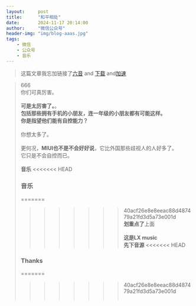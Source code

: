 ```yaml
---
layout:     post
title:      "和平相处"
date:       2024-11-17 20:14:00
author:     "微信公众号"
header-img: "img/blog-aaas.jpg"
tags:
    - 微信
    - 公众号
    - 音乐
---
```


> 这篇文章我忘加链接了[六音](https://www.sixyin.com) and [下载](https://github.com/lyswhut/lx-music-mobile/releases/download/v1.6.0/lx-music-mobile-v1.6.0-x86.apk)  and[加速](https://gh.api.99988866.xyz/)
    


<div>
    <blockquote>666
        <br>你们可真厉害。
    <br>
    <br><b>可是太厉害了。</b>。
    <br>
    <br年轻人经常在群里发一些东西让人生气。
    <br><b>包括那些拥有手机的小朋友，连一年级的小朋友都有可能这样。</b>
    <br><b>你是指望他们能有自控能力？</b>
    <br>
    <br>你想太多了。
    <br>
    <br>更何况，<b>MIUI也不是不会好好说</b>，它比外国那些歧视人的人好多了。
    <br>它只是不会自控而已。
    <br>
    <br><b>音乐</b>
<<<<<<< HEAD
      
### 音乐

=======
>>>>>>> 40acf26e8e8eeac88d487479a21fd3d5a73e001d
    <br><b>划重点了</b>上面
    <br>
    <br><b>这是LX music</b>
    <br><b>先下音源</b>
<<<<<<< HEAD
    
### Thanks
=======
>>>>>>> 40acf26e8e8eeac88d487479a21fd3d5a73e001d
    <br>
    <br>
</div>

